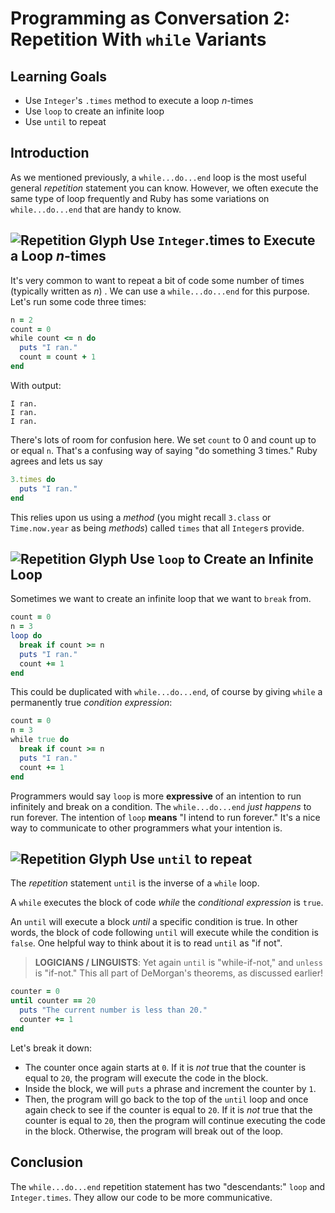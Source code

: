 # Programming as Conversation 2: Repetition With `while` Variants

## Learning Goals

* Use `Integer`'s `.times` method to execute a loop _n_-times
* Use `loop` to create an infinite loop
* Use `until` to repeat

## Introduction

As we mentioned previously, a `while...do...end` loop is the most useful
general _repetition_ statement you can know. However, we often execute the same
type of loop frequently and Ruby has some variations on `while...do...end` that
are handy to know.

## ![Repetition Glyph](https://curriculum-content.s3.amazonaws.com/programming-univbasics-2/sequence-and-comments/Repetition_thick.png) Use `Integer`.times to Execute a Loop _n_-times

It's very common to want to repeat a bit of code some number of times
(typically written as _n_) . We can use a `while...do...end` for this purpose.
Let's run some code three times:

```ruby
n = 2
count = 0
while count <= n do
  puts "I ran."
  count = count + 1
end
```

With output:

```text
I ran.
I ran.
I ran.
```

There's lots of room for confusion here. We set `count` to 0 and count up to or
equal `n`. That's a confusing way of saying "do something 3 times." Ruby agrees
and lets us say

```ruby
3.times do
  puts "I ran."
end
```

This relies upon us using a _method_ (you might recall `3.class` or
`Time.now.year` as being _methods_) called `times` that all `Integer`s provide.

## ![Repetition Glyph](https://curriculum-content.s3.amazonaws.com/programming-univbasics-2/sequence-and-comments/Repetition_mini.png) Use `loop` to Create an Infinite Loop

Sometimes we want to create an infinite loop that we want to `break` from.

```ruby
count = 0
n = 3
loop do
  break if count >= n
  puts "I ran."
  count += 1
end
```

This could be duplicated with `while...do...end`, of course by giving `while` a
permanently true _condition expression_:

```ruby
count = 0
n = 3
while true do
  break if count >= n
  puts "I ran."
  count += 1
end
```

Programmers would say `loop` is more **expressive** of an intention to run
infinitely and break on a condition. The  `while...do...end` _just happens_ to
run forever. The intention of `loop` **means** "I intend to run forever." It's
a nice way to communicate to other programmers what your intention is.

## ![Repetition Glyph](https://curriculum-content.s3.amazonaws.com/programming-univbasics-2/sequence-and-comments/Repetition_mini.png) Use `until` to repeat

The _repetition_ statement `until` is the inverse of a `while` loop.

A `while` executes the block of code _while_ the _conditional expression_ is
`true`.

An `until` will execute a block _until_ a specific condition is true. In other
words, the block of code following `until` will execute while the condition is
`false`. One helpful way to think about it is to read `until` as "if not".

> **LOGICIANS / LINGUISTS**: Yet again `until` is "while-if-not," and `unless`
> is "if-not." This all part of DeMorgan's theorems, as discussed earlier!

```ruby
counter = 0
until counter == 20
  puts "The current number is less than 20."
  counter += 1
end
```

Let's break it down:

* The counter once again starts at `0`. If it is *not* true that the counter is
  equal to `20`, the program will execute the code in the block.
* Inside the block, we will `puts` a phrase and increment the counter by `1`.
* Then, the program will go back to the top of the `until` loop and once again
  check to see if the counter is equal to `20`. If it is *not* true that the
  counter is equal to `20`, then the program will continue executing the code in
  the block. Otherwise, the program will break out of the loop.

## Conclusion

The `while...do...end` repetition statement has two "descendants:" `loop` and
`Integer.times`. They allow our code to be more communicative.
